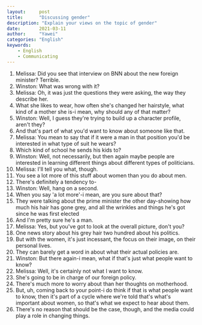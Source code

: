 ```yaml
---
layout:		post
title:		"Discussing gender"
description: "Explain your views on the topic of gender"
date:		2021-03-11
author:		"Yawei"
categories: "English"
keywords:
    - English
    - Communicating
---
```


1. Melissa: Did you see that interview on BNN about the new foreign minister? Terrible.
2. Winston: What was wrong with it?
3. Melissa: Oh, it was just the questions they were asking, the way they describe her.
4. What she likes to wear, how often she's changed her hairstyle, what kind of a mother she is-i mean, why should any of that matter?
5. Winston: Well, I guess they're trying to build up a character profile, aren't they?
6. And that's part of what you'd want to know about someone like that.
7. Melissa: You mean to say that if it were a man in that position you'd be interested in what type of suit he wears?
8. Which kind of school he sends his kids to?
9. Winston: Well, not necessarily, but then again maybe people are interested in learning different things about different types of politicians.
10. Melissa: I'll tell you what, though.
11. You see a lot more of this stuff about women than you do about men.
12. There's definitely a tendency to-
13. Winston: Well, hang on a second.
14. When you say 'a lot more'-i mean, are you sure about that?
15. They were talking about the prime minister the other day-showing how much his hair has gone grey, and all the wrinkles and things he's got since he was first elected
16. And I'm pretty sure he's a man.
17. Melissa: Yes, but you've got to look at the overall picture, don't you?
18. One news story about his grey hair two hundred about his politics.
19. But with the women, it's just incessant, the focus on their image, on their personal lives.
20. They can barely get a word in about what their actual policies are.
21. Winston: But there again-i mean, what if that's just what people want to know?
22. Melissa: Well, it's certainly not what I want to know.
23. She's going to be in charge of our foreign policy.
24. There's much more to worry about than her thoughts on motherhood.
25. But, uh, coming back to your point-i do think if that is what people want to know, then it's part of a cycle where we're told that's what's important about women, so that's what we expect to hear about them.
26. There's no reason that should be the case, though, and the media could play a role in changing things.